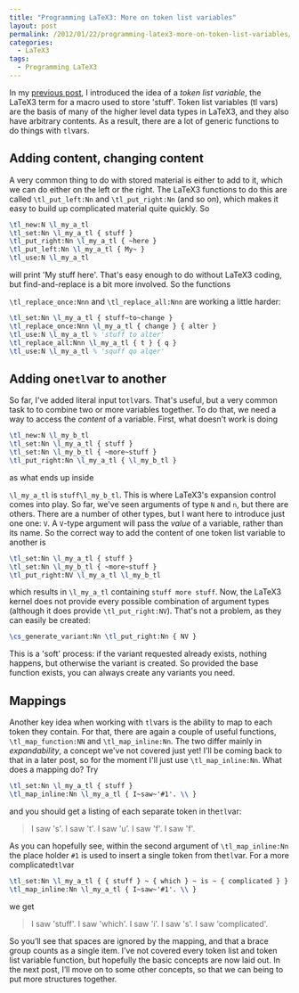 ```yaml
---
title: "Programming LaTeX3: More on token list variables"
layout: post
permalink: /2012/01/22/programming-latex3-more-on-token-list-variables/
categories:
  - LaTeX3
tags:
  - Programming LaTeX3
---
```

In my [previous post](/2011/12/26/programming-latex3-token-list-variables/), I introduced the idea of a _token list variable_, the LaTeX3 term for a macro used to store 'stuff'. Token list variables (tl vars) are the basis of many of the higher level data types in LaTeX3, and they also have arbitrary contents. As a result, there are a lot of generic functions to do things with `tl`vars.

## Adding content, changing content

A very common thing to do with stored material is either to add to it, which we can do either on the left or the right. The LaTeX3 functions to do this are called `\tl_put_left:Nn` and `\tl_put_right:Nn` (and so on), which makes it easy to build up complicated material quite quickly. So

```latex
\tl_new:N \l_my_a_tl
\tl_set:Nn \l_my_a_tl { stuff }
\tl_put_right:Nn \l_my_a_tl { ~here }
\tl_put_left:Nn \l_my_a_tl { My~ }
\tl_use:N \l_my_a_tl
```

will print 'My stuff here'. That's easy enough to do without LaTeX3 coding, but find-and-replace is a bit more involved. So the functions

`\tl_replace_once:Nnn` and `\tl_replace_all:Nnn` are working a little harder:

```latex
\tl_set:Nn \l_my_a_tl { stuff~to~change }
\tl_replace_once:Nnn \l_my_a_tl { change } { alter }
\tl_use:N \l_my_a_tl % 'stuff to alter'
\tl_replace_all:Nnn \l_my_a_tl { t } { q }
\tl_use:N \l_my_a_tl % 'squff qo alqer'
```

## Adding one`tl`var to another

So far, I've added literal input to`tl`vars. That's useful, but a very common task to to combine two or more variables together. To do that, we need a way to access the _content_ of a variable. First, what doesn't work is doing

```latex
\tl_new:N \l_my_b_tl
\tl_set:Nn \l_my_a_tl { stuff }
\tl_set:Nn \l_my_b_tl { ~more~stuff }
\tl_put_right:Nn \l_my_a_tl { \l_my_b_tl }
```

as what ends up inside

`\l_my_a_tl` is `stuff\l_my_b_tl`. This is where LaTeX3's expansion control comes into play. So far, we've seen arguments of type `N` and `n`, but there are others. There are a number of other types, but I want here to introduce just one one: `V`. A `V`-type argument will pass the _value_ of a variable, rather than its name. So the correct way to add the content of one token list variable to another is

```latex
\tl_set:Nn \l_my_a_tl { stuff }
\tl_set:Nn \l_my_b_tl { ~more~stuff }
\tl_put_right:NV \l_my_a_tl \l_my_b_tl
```

which results in `\l_my_a_tl` containing `stuff more stuff`. Now, the LaTeX3 kernel does not provide every possible combination of argument types (although it does provide `\tl_put_right:NV`). That's not a problem, as they can easily be created:

```latex
\cs_generate_variant:Nn \tl_put_right:Nn { NV }
```

This is a 'soft' process: if the variant requested already exists, nothing happens, but otherwise the variant is created. So provided the base function exists, you can always create any variants you need.

## Mappings

Another key idea when working with `tl`vars is the ability to map to each token they contain. For that, there are again a couple of useful functions, `\tl_map_function:NN` and `\tl_map_inline:Nn`. The two differ mainly in _expandability_, a concept we've not covered just yet! I'll be coming back to that in a later post, so for the moment I'll just use `\tl_map_inline:Nn`. What does a mapping do? Try

```latex
\tl_set:Nn \l_my_a_tl { stuff }
\tl_map_inline:Nn \l_my_a_tl { I~saw~'#1'. \\ }
```

and you should get a listing of each separate token in the`tl`var:

> I saw 's'. I saw 't'. I saw 'u’. I saw 'f'. I saw 'f'.

As you can hopefully see, within the second argument of `\tl_map_inline:Nn` the place holder `#1` is used to insert a single token from the`tl`var. For a more complicated`tl`var

```latex
\tl_set:Nn \l_my_a_tl { { stuff } ~ { which } ~ is ~ { complicated } }
\tl_map_inline:Nn \l_my_a_tl { I~saw~'#1'. \\ }
```

we get

> I saw 'stuff'. I saw 'which'. I saw 'i'. I saw 's'. I saw 'complicated'.

So you’ll see that spaces are ignored by the mapping, and that a brace group counts as a single item. I’ve not covered every token list and token list variable function, but hopefully the basic concepts are now laid out. In the next post, I’ll move on to some other concepts, so that we can being to put more structures together.
